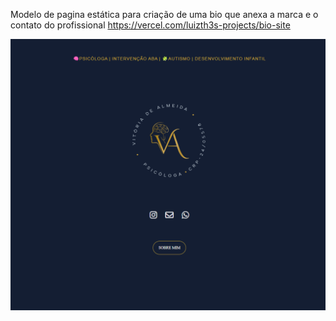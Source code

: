 ﻿Modelo de pagina estática para criação de uma bio que anexa a marca e o contato do profissional
https://vercel.com/luizth3s-projects/bio-site

![alt text](/assets/images/image.png)
